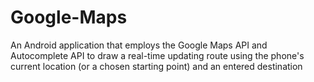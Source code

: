 # Google-Maps

An Android application that employs the Google Maps API and Autocomplete API to draw a real-time updating route using the phone's current location (or a chosen starting point) and an entered destination

